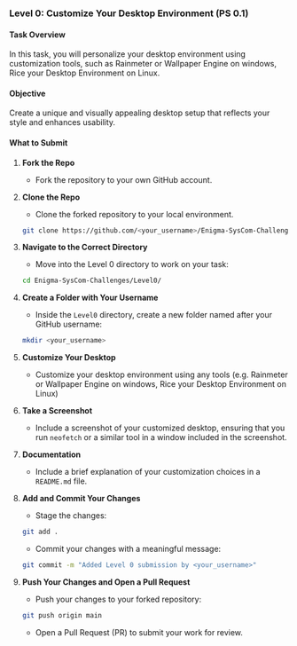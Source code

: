 ### **Level 0: Customize Your Desktop Environment (PS 0.1)**

#### Task Overview

In this task, you will personalize your desktop environment using customization tools, such as Rainmeter or Wallpaper Engine on windows, Rice your Desktop Environment on Linux.

#### Objective

Create a unique and visually appealing desktop setup that reflects your style and enhances usability.

#### What to Submit

1. **Fork the Repo**
   - Fork the repository to your own GitHub account.

2. **Clone the Repo**
   - Clone the forked repository to your local environment.

   ```bash
   git clone https://github.com/<your_username>/Enigma-SysCom-Challenges
   ```

3. **Navigate to the Correct Directory**
   - Move into the Level 0 directory to work on your task:

   ```bash
   cd Enigma-SysCom-Challenges/Level0/
   ```

4. **Create a Folder with Your Username**
   - Inside the `Level0` directory, create a new folder named after your GitHub username:

   ```bash
   mkdir <your_username>
   ```

5. **Customize Your Desktop**
   - Customize your desktop environment using any tools (e.g. Rainmeter or Wallpaper Engine on windows, Rice your Desktop Environment on Linux)

6. **Take a Screenshot**
   - Include a screenshot of your customized desktop, ensuring that you run `neofetch` or a similar tool in a window included in the screenshot.

7. **Documentation**
   - Include a brief explanation of your customization choices in a `README.md` file.

8. **Add and Commit Your Changes**
   - Stage the changes:

   ```bash
   git add .
   ```

   - Commit your changes with a meaningful message:

   ```bash
   git commit -m "Added Level 0 submission by <your_username>"
   ```

9. **Push Your Changes and Open a Pull Request**
   - Push your changes to your forked repository:

   ```bash
   git push origin main
   ```

   - Open a Pull Request (PR) to submit your work for review.



